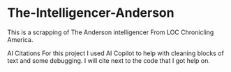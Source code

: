 # The-Intelligencer-Anderson

This is a scrapping of The Anderson intelligencer From LOC Chronicling America.


AI Citations
For this project I used AI Copilot to help with cleaning blocks of text and some debugging. I will cite next 
to the code that I got help on. 
